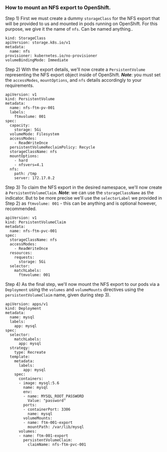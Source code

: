 ### How to mount an NFS export to OpenShift.

Step 1) First we must create a dummy `storageClass` for the NFS export that will be provided to us and mounted in pods running on OpenShift. For this purpose, we give it the name of `nfs`. Can be named anything..

~~~
kind: StorageClass
apiVersion: storage.k8s.io/v1
metadata:
  name: nfs
provisioner: kubernetes.io/no-provisioner
volumeBindingMode: Immediate
~~~

Step 2) With the export details, we'll now create a `PersistentVolume` representing the NFS export object inside of OpenShift. ***Note***: you must set the `accessModes`, `mountOptions`, and `nfs` details accordingly to your requirements.

~~~
apiVersion: v1
kind: PersistentVolume
metadata:
  name: nfs-ftm-pv-001
  labels:
    ftmvolume: 001
spec:
  capacity:
    storage: 5Gi
  volumeMode: Filesystem
  accessModes:
    - ReadWriteOnce
  persistentVolumeReclaimPolicy: Recycle
  storageClassName: nfs
  mountOptions:
    - hard
    - nfsvers=4.1
  nfs:
    path: /tmp
    server: 172.17.0.2
~~~

Step 3) To claim the NFS export in the desired namespace, we'll now create a `PersistentVolumeClaim`. ***Note***: we can use the `storageClassName` as the indicator. But to be more precise we'll use the `selectorLabel` we provided in Step 2) as `ftmvolume: 001` - this can be anything and is optional however, recommended. 

~~~
apiVersion: v1
kind: PersistentVolumeClaim
metadata:
  name: nfs-ftm-pvc-001
spec:
  storageClassName: nfs
  accessModes:
    - ReadWriteOnce
  resources:
    requests:
      storage: 5Gi
  selector: 
    matchLabels: 
      ftmvolume: 001
~~~

Step 4) As the final step, we'll now mount the NFS export to our pods via a `Deployment` using the `volumes` and `volumeMounts` directives using the `persistentVolumeClaim` name, given during step 3).

~~~
apiVersion: apps/v1
kind: Deployment
metadata:
  name: mysql
  labels:
    app: mysql
spec:
  selector:
    matchLabels:
      app: mysql
  strategy:
    type: Recreate
  template:
    metadata:
      labels:
        app: mysql
    spec:
      containers:
      - image: mysql:5.6
        name: mysql
        env:
        - name: MYSQL_ROOT_PASSWORD
          Value: "password"
        ports:
        - containerPort: 3306
          name: mysql
        volumeMounts:
        - name: ftm-001-export
          mountPath: /var/lib/mysql
      volumes:
      - name: ftm-001-export
        persistentVolumeClaim:
          claimName: nfs-ftm-pvc-001
~~~
